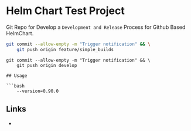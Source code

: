 # Helm Chart Test Project 

Git Repo for Develop a ```Development and Release``` Process for Github Based HelmChart. 

```bash
git commit --allow-empty -m "Trigger notification" && \
    git push origin feature/simple_builds
```

```
git commit --allow-empty -m "Trigger notification" && \
    git push origin develop

## Usage

```bash
    --version=0.90.0
```

## Links

* []()

